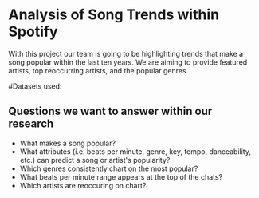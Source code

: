 # Analysis of Song Trends within Spotify #
With this project  our team is going to be highlighting trends that make a song popular within the last ten years. We are aiming to provide featured artists, top reoccurring artists, and the popular genres.  

#Datasets used:


## Questions we want to answer within our research
* What makes a song popular? 
* What attributes (i.e. beats per minute, genre, key, tempo, danceability, etc.) can predict a song or artist's popularity?
* Which genres consistently chart on the most popular?
* What beats per minute range appears at the top of the chats?
* Which artists are reoccuring on chart?
